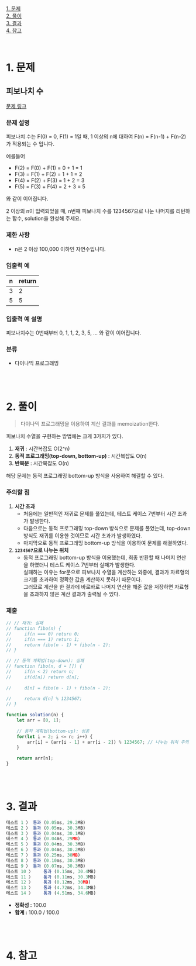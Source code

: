 [1. 문제](#1-문제)  
[2. 풀이](#2-풀이)  
[3. 결과](#3-결과)  
[4. 참고](#4-참고)  

<br>

# 1. 문제

## 피보나치 수

[문제 링크](https://programmers.co.kr/learn/courses/30/lessons/12945)

### 문제 설명

피보나치 수는 F(0) = 0, F(1) = 1일 때, 1 이상의 n에 대하여 F(n) = F(n-1) + F(n-2) 가 적용되는 수 입니다.

예를들어

- F(2) = F(0) + F(1) = 0 + 1 = 1
- F(3) = F(1) + F(2) = 1 + 1 = 2
- F(4) = F(2) + F(3) = 1 + 2 = 3
- F(5) = F(3) + F(4) = 2 + 3 = 5

와 같이 이어집니다.

2 이상의 n이 입력되었을 때, n번째 피보나치 수를 1234567으로 나눈 나머지를 리턴하는 함수, solution을 완성해 주세요.

### 제한 사항

- n은 2 이상 100,000 이하인 자연수입니다.

### 입출력 예
|n|return|
|-|-|
|3|2|
|5|5|

### 입출력 예 설명

피보나치수는 0번째부터 0, 1, 1, 2, 3, 5, ... 와 같이 이어집니다.

### 분류

- 다이나믹 프로그래밍

<br><br>

# 2. 풀이

> 다이나믹 프로그래밍을 이용하여 계산 결과를 memoization한다.
> 

피보나치 수열을 구현하는 방법에는 크게 3가지가 있다.

1. **재귀** : 시간복잡도 O(2^n)
2. **동적 프로그래밍(top-down, bottom-up)** : 시간복잡도 O(n)
3. **반복문** : 시간복잡도 O(n)

해당 문제는 동적 프로그래밍 bottom-up 방식을 사용하여 해결할 수 있다.

### 주의할 점

1. **시간 초과**
    - 처음에는 일반적인 재귀로 문제를 풀었는데, 테스트 케이스 7번부터 시간 초과가 발생한다.
    - 다음으로는 동적 프로그래밍 top-down 방식으로 문제를 풀었는데, top-down 방식도 재귀를 이용한 것이므로 시간 초과가 발생하였다.
    - 마지막으로 동적 프로그래밍 bottom-up 방식을 이용하여 문제를 해결하였다.
2. **`1234567`으로 나누는 위치**
    - 동적 프로그래밍 bottom-up 방식을 이용했는데, 최종 반환할 때 나머지 연산을 하였더니 테스트 케이스 7번부터 실패가 발생한다.  
      실패하는 이유는 for문으로 피보나치 수열을 계산하는 와중에, 결과가 자료형의 크기를 초과하여 정확한 값을 계산하지 못하기 때문이다.  
      그러므로 계산을 한 결과에 바로바로 나머지 연산을 해준 값을 저장하면 자료형을 초과하지 않은 계산 결과가 출력될 수 있다.

### 제출

```jsx
// // 재귀: 실패
// function fibo(n) {
//     if(n === 0) return 0;
//     if(n === 1) return 1;
//     return fibo(n - 1) + fibo(n - 2);
// }

// // 동적 계획법(top-down): 실패
// function fibo(n, d = []) {
//     if(n < 2) return n;
//     if(d[n]) return d[n];
    
//     d[n] = fibo(n - 1) + fibo(n - 2);
    
//     return d[n] % 1234567;
// }

function solution(n) {
    let arr = [0, 1];
    
    // 동적 계획법(bottom-up): 성공
    for(let i = 2; i <= n; i++) {
        arr[i] = (arr[i - 1] + arr[i - 2]) % 1234567; // 나누는 위치 주의
    }
    
    return arr[n];
}
```

<br><br>

# 3. 결과

```jsx
테스트 1 〉	통과 (0.05ms, 29.2MB)
테스트 2 〉	통과 (0.05ms, 30.3MB)
테스트 3 〉	통과 (0.04ms, 30.1MB)
테스트 4 〉	통과 (0.04ms, 29MB)
테스트 5 〉	통과 (0.04ms, 30.3MB)
테스트 6 〉	통과 (0.04ms, 30.2MB)
테스트 7 〉	통과 (0.25ms, 30MB)
테스트 8 〉	통과 (0.10ms, 30.3MB)
테스트 9 〉	통과 (0.07ms, 30.3MB)
테스트 10 〉	통과 (0.15ms, 30.4MB)
테스트 11 〉	통과 (0.11ms, 30.3MB)
테스트 12 〉	통과 (0.12ms, 30MB)
테스트 13 〉	통과 (4.72ms, 34.3MB)
테스트 14 〉	통과 (4.51ms, 34.6MB)
```

- **정확성 :** 100.0
- **합계 :** 100.0 / 100.0

<br><br>

# 4. 참고
